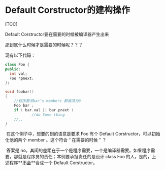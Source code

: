# Default Corstructor的建构操作

[TOC]

Default Corstructor要在需要的时候被编译器产生出来

那到底什么时候才是需要的时候呢？？？

现有以下代码：

```c++
class Foo { 
public: 
  int val; 
  Foo *pnext;
};

void foobar()
{
	//程序要求bar‘s members 都被清为0 
	Foo bar ;
	if ( bar.val || bar.pnext )
			//do Some thing
	//..
}
```

​		在这个例子中，想要的到的语意是要求 Foo 有个 Default Corstructor，可以初始化他的两个 member 。这个符合 “ 在需要的时候 ” ？

​		答案是 no。其间的差距在于一个是程序需要，一个是编译器需要。如果程序需要，那就是程序员的责任；本例要承担责任的是设计 class Foo 的人，是的，上述程序**<u>不会</u>**合成一个 Default Corstructor。







